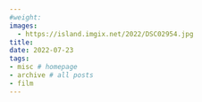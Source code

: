```yaml
---
#weight: 
images:
  - https://island.imgix.net/2022/DSC02954.jpg
title: 
date: 2022-07-23
tags:
- misc # homepage
- archive # all posts
- film
---
```

